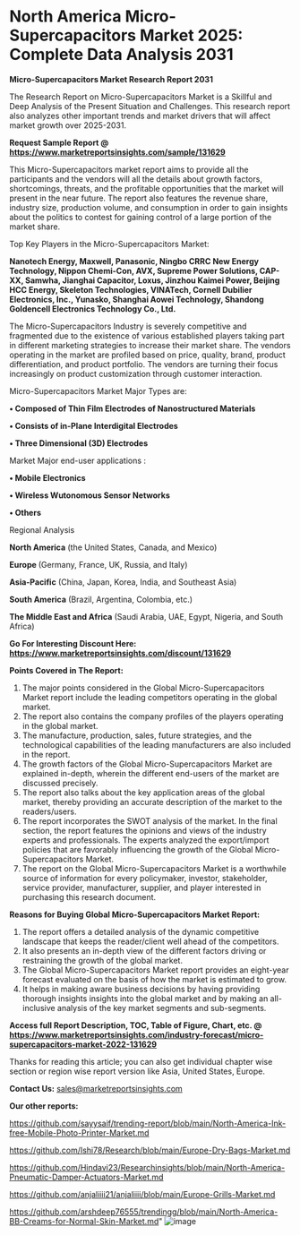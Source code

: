 # North America Micro-Supercapacitors Market 2025: Complete Data Analysis 2031

<strong>Micro-Supercapacitors Market Research Report 2031</strong>

The Research Report on Micro-Supercapacitors Market is a Skillful and Deep Analysis of the Present Situation and Challenges. This research report also analyzes other important trends and market drivers that will affect market growth over 2025-2031.

<strong>Request Sample Report @ <a href=https://www.marketreportsinsights.com/sample/131629>https://www.marketreportsinsights.com/sample/131629</a></strong>

This Micro-Supercapacitors market report aims to provide all the participants and the vendors will all the details about growth factors, shortcomings, threats, and the profitable opportunities that the market will present in the near future. The report also features the revenue share, industry size, production volume, and consumption in order to gain insights about the politics to contest for gaining control of a large portion of the market share.

Top Key Players in the Micro-Supercapacitors Market:

<strong>Nanotech Energy, Maxwell, Panasonic, Ningbo CRRC New Energy Technology, Nippon Chemi-Con, AVX, Supreme Power Solutions, CAP-XX, Samwha, Jianghai Capacitor, Loxus, Jinzhou Kaimei Power, Beijing HCC Energy, Skeleton Technologies, VINATech, Cornell Dubilier Electronics, Inc., Yunasko, Shanghai Aowei Technology, Shandong Goldencell Electronics Technology Co., Ltd.</strong>

The Micro-Supercapacitors Industry is severely competitive and fragmented due to the existence of various established players taking part in different marketing strategies to increase their market share. The vendors operating in the market are profiled based on price, quality, brand, product differentiation, and product portfolio. The vendors are turning their focus increasingly on product customization through customer interaction.

Micro-Supercapacitors Market Major Types are:

<strong>• Composed of Thin Film Electrodes of Nanostructured Materials

• Consists of in-Plane Interdigital Electrodes

• Three Dimensional (3D) Electrodes</strong>

Market Major end-user applications :

<strong>• Mobile Electronics

• Wireless Wutonomous Sensor Networks

• Others</strong>

Regional Analysis

</u><strong><b>North America</b></strong> (the United States, Canada, and Mexico)

<strong><b>Europe </b></strong>(Germany, France, UK, Russia, and Italy)

<strong><b>Asia-Pacific</b></strong> (China, Japan, Korea, India, and Southeast Asia)

<strong><b>South America</b></strong> (Brazil, Argentina, Colombia, etc.)

<strong><b>The Middle East and Africa</b></strong> (Saudi Arabia, UAE, Egypt, Nigeria, and South Africa)

<strong>Go For Interesting Discount Here: <a href=https://www.marketreportsinsights.com/discount/131629>https://www.marketreportsinsights.com/discount/131629</a></strong>

<strong>Points Covered in The Report:</strong>
<ol>
  <li>The major points considered in the Global Micro-Supercapacitors Market report include the leading competitors operating in the global market.</li>
  <li>The report also contains the company profiles of the players operating in the global market.</li>
  <li>The manufacture, production, sales, future strategies, and the technological capabilities of the leading manufacturers are also included in the report.</li>
  <li>The growth factors of the Global Micro-Supercapacitors Market are explained in-depth, wherein the different end-users of the market are discussed precisely.</li>
  <li>The report also talks about the key application areas of the global market, thereby providing an accurate description of the market to the readers/users.</li>
  <li>The report incorporates the SWOT analysis of the market. In the final section, the report features the opinions and views of the industry experts and professionals. The experts analyzed the export/import policies that are favorably influencing the growth of the Global Micro-Supercapacitors Market.</li>
  <li>The report on the Global Micro-Supercapacitors Market is a worthwhile source of information for every policymaker, investor, stakeholder, service provider, manufacturer, supplier, and player interested in purchasing this research document.</li>
</ol>
<strong>Reasons for Buying Global Micro-Supercapacitors Market Report:</strong>

<ol>
  <li>The report offers a detailed analysis of the dynamic competitive landscape that keeps the reader/client well ahead of the competitors.</li>
  <li>It also presents an in-depth view of the different factors driving or restraining the growth of the global market.</li>
  <li>The Global Micro-Supercapacitors Market report provides an eight-year forecast evaluated on the basis of how the market is estimated to grow.</li>
  <li>It helps in making aware business decisions by having providing thorough insights insights into the global market and by making an all-inclusive analysis of the key market segments and sub-segments.</li>
</ol>
<strong>Access full Report Description, TOC, Table of Figure, Chart, etc. @ <a href=https://www.marketreportsinsights.com/industry-forecast/micro-supercapacitors-market-2022-131629>https://www.marketreportsinsights.com/industry-forecast/micro-supercapacitors-market-2022-131629</a></strong>


Thanks for reading this article; you can also get individual chapter wise section or region wise report version like Asia, United States, Europe.

<strong>Contact Us:</strong>
sales@marketreportsinsights.com

<strong>Our other reports:</strong>

<a href=https://github.com/sayysaif/trending-report/blob/main/North-America-Ink-free-Mobile-Photo-Printer-Market.md>https://github.com/sayysaif/trending-report/blob/main/North-America-Ink-free-Mobile-Photo-Printer-Market.md</a>

<a href=https://github.com/Ishi78/Research/blob/main/Europe-Dry-Bags-Market.md>https://github.com/Ishi78/Research/blob/main/Europe-Dry-Bags-Market.md</a>

<a href=https://github.com/Hindavi23/Researchinsights/blob/main/North-America-Pneumatic-Damper-Actuators-Market.md>https://github.com/Hindavi23/Researchinsights/blob/main/North-America-Pneumatic-Damper-Actuators-Market.md</a>

<a href=https://github.com/anjaliiii21/anjaliiii/blob/main/Europe-Grills-Market.md>https://github.com/anjaliiii21/anjaliiii/blob/main/Europe-Grills-Market.md</a>

<a href=https://github.com/arshdeep76555/trendingg/blob/main/North-America-BB-Creams-for-Normal-Skin-Market.md>https://github.com/arshdeep76555/trendingg/blob/main/North-America-BB-Creams-for-Normal-Skin-Market.md</a>"
![image](https://github.com/user-attachments/assets/21046700-0596-4011-aa37-aa3a71ff8a96)
